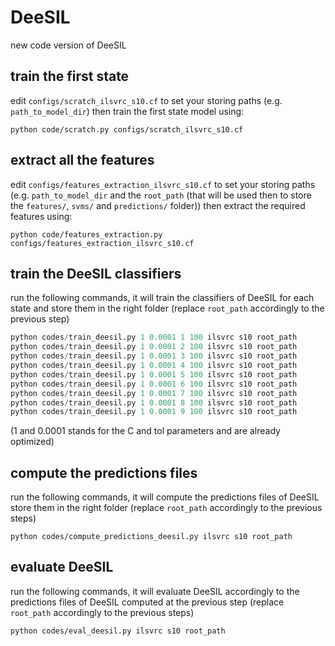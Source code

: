 # DeeSIL
new code version of DeeSIL

## train the first state
edit `configs/scratch_ilsvrc_s10.cf` to set your storing paths (e.g. `path_to_model_dir`)
then train the first state model using:

```python code/scratch.py configs/scratch_ilsvrc_s10.cf```

## extract all the features
edit `configs/features_extraction_ilsvrc_s10.cf` to set your storing paths (e.g. `path_to_model_dir` and the `root_path` (that will be used then to store the `features/`, `svms/` and `predictions/` folder))
then extract the required features using:

```python code/features_extraction.py configs/features_extraction_ilsvrc_s10.cf```

## train the DeeSIL classifiers
run the following commands, it will train the classifiers of DeeSIL for each state and store them in the right folder (replace `root_path` accordingly to the previous step)

```python codes/train_deesil.py 1 0.0001 0 100 ilsvrc s10 root_path
python codes/train_deesil.py 1 0.0001 1 100 ilsvrc s10 root_path
python codes/train_deesil.py 1 0.0001 2 100 ilsvrc s10 root_path
python codes/train_deesil.py 1 0.0001 3 100 ilsvrc s10 root_path
python codes/train_deesil.py 1 0.0001 4 100 ilsvrc s10 root_path
python codes/train_deesil.py 1 0.0001 5 100 ilsvrc s10 root_path
python codes/train_deesil.py 1 0.0001 6 100 ilsvrc s10 root_path
python codes/train_deesil.py 1 0.0001 7 100 ilsvrc s10 root_path
python codes/train_deesil.py 1 0.0001 8 100 ilsvrc s10 root_path
python codes/train_deesil.py 1 0.0001 9 100 ilsvrc s10 root_path
```

(1 and 0.0001 stands for the C and tol parameters and are already optimized)

## compute the predictions files 
run the following commands, it will compute the predictions files of DeeSIL store them in the right folder (replace `root_path` accordingly to the previous steps)

```python codes/compute_predictions_deesil.py ilsvrc s10 root_path```

## evaluate DeeSIL 
run the following commands, it will evaluate DeeSIL accordingly to the predictions files of DeeSIL computed at the previous step (replace `root_path` accordingly to the previous steps)

```python codes/eval_deesil.py ilsvrc s10 root_path```
